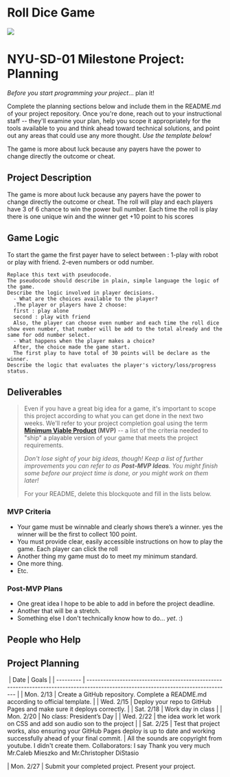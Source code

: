 # Roll Dice Game

<img src="https://play-lh.googleusercontent.com/of1y_Y-VkNodTt5J0WTFugkqxcjFX7Xq0gQS78sQ5QXJsjCRLdlZWqk1CRgwdTfyTIs=w240-h480-rw">


# NYU-SD-01 Milestone Project: Planning



_Before you start programming your project_... plan it!

Complete the planning sections below and include them in the README.md of your project repository. Once you're done, reach out to your instructional staff -- they'll examine your plan, help you scope it appropriately for the tools available to you and think ahead toward technical solutions, and point out any areas that could use any more thought. _Use the template below!_

The game is more about luck because any payers have the power to change directly the outcome or cheat.

## Project Description

The game is more about luck because any payers have the power to change directly the outcome or cheat. The roll will play and each players have 3 of 6 chance to win the power bull number. Each time the roll is play there is one unique win and the winner get +10 point to his scores
## Game Logic
To start the game the first payer have to select between : 
1-play with robot or play with friend.
2-even numbers or odd number.


```
Replace this text with pseudocode.
The pseudocode should describe in plain, simple language the logic of the game.
Describe the logic involved in player decisions.
  - What are the choices available to the player?
  .The player or players have 2 choose:
  first : play alone
  second : play with friend
  Also, the player can choose even number and each time the roll dice show even number, that number will be add to the total already and the same for odd number select.
  - What happens when the player makes a choice?
  After, the choice made the game start.
  The first play to have total of 30 points will be declare as the winner.
Describe the logic that evaluates the player's victory/loss/progress status.
```

## Deliverables

> Even if you have a great big idea for a game, it's important to scope this project according to what you can get done in the next two weeks. We'll refer to your project completion goal using the term **[Minimum Viable Product](https://en.wikipedia.org/wiki/Minimum_viable_product) (MVP)** -- a list of the criteria needed to "ship" a playable version of your game that meets the project requirements.
>
> _Don't lose sight of your big ideas, though! Keep a list of further improvements you can refer to as **Post-MVP Ideas**. You might finish some before our project time is done, or you might work on them later!_
>
> For your README, delete this blockquote and fill in the lists below.

### MVP Criteria

- Your game must be winnable and clearly shows there’s a winner.
yes the winner will be the first to collect 100 point.
- You must provide clear, easily accessible instructions on how to play the game.
Each player can click the roll 
- Another thing my game must do to meet my minimum standard.
- One more thing.
- Etc.

### Post-MVP Plans

- One great idea I hope to be able to add in before the project deadline.
- Another that will be a stretch.
- Something else I don't technically know how to do... _yet_. :)
## People who Help



## Project Planning
​
| Date      | Goals                                                                                                                              |
| --------- | ---------------------------------------------------------------------------------------------------------------------------------- |
| Mon. 2/13 | Create a GitHub repository. Complete a README.md according to official template.                                                   |
| Wed. 2/15 | Deploy your repo to GitHub Pages and make sure it deploys correctly.                                                               |
| Sat. 2/18 | Work day in class                                                                                                                  |
| Mon. 2/20 | No class: President’s Day                                                                                                          |
| Wed. 2/22 | the idea work let work on CSS and add son audio son to the project                                                                                                                  |
| Sat. 2/25 | Test that project works, also ensuring your GitHub Pages deploy is up to date and working successfully ahead of your final commit. |
All the sounds are copyright from youtube. I didn't create them.
Collaborators: I say Thank you very much Mr.Caleb Mieszko and Mr.Christopher DiStasio

| Mon. 2/27 | Submit your completed project. Present your project.